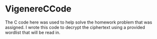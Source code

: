 # VigenereCCode
The C code here was used to help solve the homework problem that was assigned. I wrote this code to decrypt the ciphertext using a provided wordlist that will be read in.
